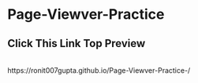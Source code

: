 ﻿# Page-Viewver-Practice
 <h2>
   Click This Link Top Preview
 </h2>
<br>
https://ronit007gupta.github.io/Page-Viewver-Practice-/
